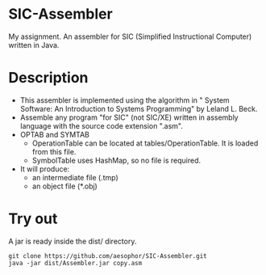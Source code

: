 # SIC-Assembler
My assignment. An assembler for SIC (Simplified Instructional Computer) written in Java.

# Description
 - This assembler is implemented using the algorithm in " System Software: An Introduction to Systems Programming" by Leland L. Beck.
 - Assemble any program "for SIC" (not SIC/XE) written in assembly language with the source code extension ".asm".
 - OPTAB and SYMTAB
    - OperationTable can be located at tables/OperationTable. It is loaded from this file.
    - SymbolTable uses HashMap, so no file is required.
 - It will produce:
    - an intermediate file (.tmp)
    - an object file (*.obj)

# Try out
A jar is ready inside the dist/ directory.
```
git clone https://github.com/aesophor/SIC-Assembler.git
java -jar dist/Assembler.jar copy.asm
```
